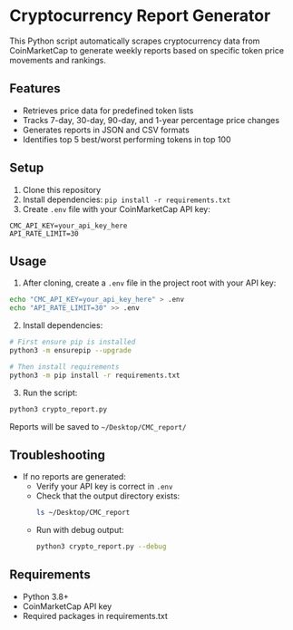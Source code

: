 # Cryptocurrency Report Generator

This Python script automatically scrapes cryptocurrency data from CoinMarketCap to generate weekly reports based on specific token price movements and rankings.

## Features
- Retrieves price data for predefined token lists
- Tracks 7-day, 30-day, 90-day, and 1-year percentage price changes
- Generates reports in JSON and CSV formats
- Identifies top 5 best/worst performing tokens in top 100

## Setup
1. Clone this repository
2. Install dependencies: `pip install -r requirements.txt`
3. Create `.env` file with your CoinMarketCap API key:
```
CMC_API_KEY=your_api_key_here
API_RATE_LIMIT=30
```

## Usage
1. After cloning, create a `.env` file in the project root with your API key:
```bash
echo "CMC_API_KEY=your_api_key_here" > .env
echo "API_RATE_LIMIT=30" >> .env
```

2. Install dependencies:
```bash
# First ensure pip is installed
python3 -m ensurepip --upgrade

# Then install requirements
python3 -m pip install -r requirements.txt
```

3. Run the script:
```bash
python3 crypto_report.py
```

Reports will be saved to `~/Desktop/CMC_report/`

## Troubleshooting
- If no reports are generated:
  - Verify your API key is correct in `.env`
  - Check that the output directory exists:
    ```bash
    ls ~/Desktop/CMC_report
    ```
  - Run with debug output:
    ```bash
    python3 crypto_report.py --debug
    ```

## Requirements
- Python 3.8+
- CoinMarketCap API key
- Required packages in requirements.txt
